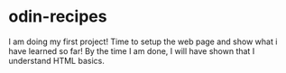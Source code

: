 # odin-recipes
I am doing my first project!
Time to setup the web page and show what i have learned so far!
By the time I am done, I will have shown that I understand HTML basics.